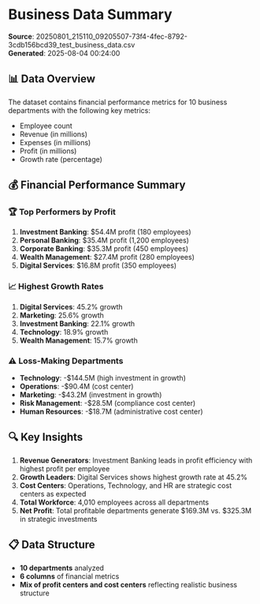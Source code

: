 # Business Data Summary
**Source**: 20250801_215110_09205507-73f4-4fec-8792-3cdb156bcd39_test_business_data.csv  
**Generated**: 2025-08-04 00:24:00

## 📊 Data Overview
The dataset contains financial performance metrics for 10 business departments with the following key metrics:
- Employee count
- Revenue (in millions)
- Expenses (in millions) 
- Profit (in millions)
- Growth rate (percentage)

## 💰 Financial Performance Summary

### 🏆 Top Performers by Profit
1. **Investment Banking**: $54.4M profit (180 employees)
2. **Personal Banking**: $35.4M profit (1,200 employees)
3. **Corporate Banking**: $35.3M profit (450 employees)
4. **Wealth Management**: $27.4M profit (280 employees)
5. **Digital Services**: $16.8M profit (350 employees)

### 📈 Highest Growth Rates
1. **Digital Services**: 45.2% growth
2. **Marketing**: 25.6% growth
3. **Investment Banking**: 22.1% growth
4. **Technology**: 18.9% growth
5. **Wealth Management**: 15.7% growth

### ⚠️ Loss-Making Departments
- **Technology**: -$144.5M (high investment in growth)
- **Operations**: -$90.4M (cost center)
- **Marketing**: -$43.2M (investment in growth)
- **Risk Management**: -$28.5M (compliance cost center)
- **Human Resources**: -$18.7M (administrative cost center)

## 🔍 Key Insights
1. **Revenue Generators**: Investment Banking leads in profit efficiency with highest profit per employee
2. **Growth Leaders**: Digital Services shows highest growth rate at 45.2%
3. **Cost Centers**: Operations, Technology, and HR are strategic cost centers as expected
4. **Total Workforce**: 4,010 employees across all departments
5. **Net Profit**: Total profitable departments generate $169.3M vs. $325.3M in strategic investments

## 📋 Data Structure
- **10 departments** analyzed
- **6 columns** of financial metrics
- **Mix of profit centers and cost centers** reflecting realistic business structure
 
 
 